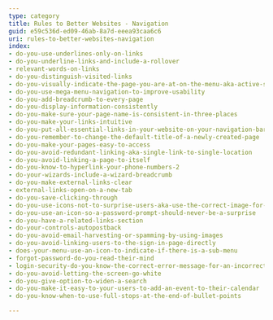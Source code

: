 ```yaml
---
type: category
title: Rules to Better Websites - Navigation
guid: e59c536d-ed09-46ab-8a7d-eeea93caa6c6
uri: rules-to-better-websites-navigation
index:
- do-you-use-underlines-only-on-links
- do-you-underline-links-and-include-a-rollover
- relevant-words-on-links
- do-you-distinguish-visited-links
- do-you-visually-indicate-the-page-you-are-at-on-the-menu-aka-active-state
- do-you-use-mega-menu-navigation-to-improve-usability
- do-you-add-breadcrumb-to-every-page
- do-you-display-information-consistently
- do-you-make-sure-your-page-name-is-consistent-in-three-places
- do-you-make-your-links-intuitive
- do-you-put-all-essential-links-in-your-website-on-your-navigation-bar
- do-you-remember-to-change-the-default-title-of-a-newly-created-page
- do-you-make-your-pages-easy-to-access
- do-you-avoid-redundant-linking-aka-single-link-to-single-location
- do-you-avoid-linking-a-page-to-itself
- do-you-know-to-hyperlink-your-phone-numbers-2
- do-your-wizards-include-a-wizard-breadcrumb
- do-you-make-external-links-clear
- external-links-open-on-a-new-tab
- do-you-save-clicking-through
- do-you-use-icons-not-to-surprise-users-aka-use-the-correct-image-for-files
- do-you-use-an-icon-so-a-password-prompt-should-never-be-a-surprise
- do-you-have-a-related-links-section
- do-your-controls-autopostback
- do-you-avoid-email-harvesting-or-spamming-by-using-images
- do-you-avoid-linking-users-to-the-sign-in-page-directly
- does-your-menu-use-an-icon-to-indicate-if-there-is-a-sub-menu
- forgot-password-do-you-read-their-mind
- login-security-do-you-know-the-correct-error-message-for-an-incorrect-user-name-or-password
- do-you-avoid-letting-the-screen-go-white
- do-you-give-option-to-widen-a-search
- do-you-make-it-easy-to-your-users-to-add-an-event-to-their-calendar
- do-you-know-when-to-use-full-stops-at-the-end-of-bullet-points

---
```

<p>​​<br></p>


